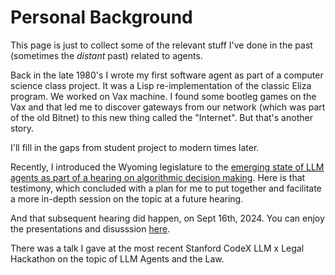 # Personal Background

This page is just to collect some of the relevant stuff I've done in the past (sometimes the *distant* past) related to agents.

Back in the late 1980's I wrote my first software agent as part of a computer science class project.  It was a Lisp re-implementation of the classic Eliza program.  We worked on Vax machine.  I found some bootleg games on the Vax and that led me to discover gateways from our network (which was part of the old Bitnet) to this new thing called the "Internet".  But that's another story.

I'll fill in the gaps from student project to modern times later.

Recently, I introduced the Wyoming legislature to the [emerging state of LLM agents as part of a hearing on algorithmic decision making](https://www.dazzagreenwood.com/p/testimony-on-agentic-ai-systems-and).  Here is that testimony, which concluded with a plan for me to put together and facilitate a more in-depth session on the topic at a future hearing.

And that subsequent hearing did happen, on Sept 16th, 2024.  You can enjoy the presentations and disusssion [here](https://www.dazzagreenwood.com/p/legislative-hearing-on-llm-agents). 

There was a talk I gave at the most recent Stanford CodeX LLM x Legal Hackathon on the topic of LLM Agents and the Law.
